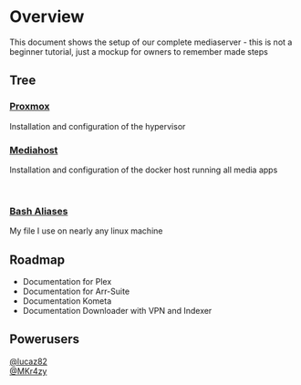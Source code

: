 # Overview
This document shows the setup of our complete mediaserver - this is not a beginner tutorial, just a mockup for owners to remember made steps

## Tree
### [Proxmox](Proxmox.md)
Installation and configuration of the hypervisor

### [Mediahost](Mediahost.md)
Installation and configuration of the docker host running all media apps

<br>

### [Bash Aliases](aliases.md)
My file I use on nearly any linux machine

## Roadmap
- Documentation for Plex
- Documentation for Arr-Suite
- Documentation Kometa
- Documentation Downloader with VPN and Indexer

## Powerusers

[@lucaz82](https://www.github.com/lucaz82) <br/>
[@MKr4zy](https://www.github.com/MKr4zy)
